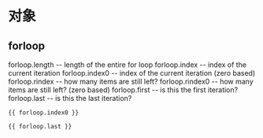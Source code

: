 # 对象

## forloop

forloop.length -- length of the entire for loop
forloop.index -- index of the current iteration
forloop.index0 -- index of the current iteration (zero based)
forloop.rindex -- how many items are still left?
forloop.rindex0 -- how many items are still left? (zero based)
forloop.first -- is this the first iteration?
forloop.last -- is this the last iteration?

```liquid
{{ forloop.index0 }}

{{ forloop.last }}
```

